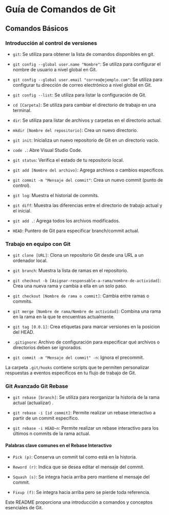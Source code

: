 # Guía de Comandos de Git

## Comandos Básicos

### Introducción al control de versiones

- `git`: Se utiliza para obtener la lista de comandos disponibles en git.

- `git config --global user.name "Nombre"`: Se utiliza para configurar el nombre de usuario a nivel global en Git.

- `git config --global user.email "correo@ejemplo.com"`: Se utiliza para configurar tu dirección de correo electrónico a nivel global en Git.

- `git config --list`: Se utiliza para listar la configuración de Git.

- `cd [Carpeta]`: Se utiliza para cambiar el directorio de trabajo en una terminal.

- `dir`: Se utiliza para listar de archivos y carpetas en el directorio actual.

- `mkdir [Nombre del repositorio]`: Crea un nuevo directorio.

- `git init`: Inicializa un nuevo repositorio de Git en un directorio vacío.

- `code .`: Abre Visual Studio Code.

- `git status`: Verifica el estado de tu repositorio local.

- `git add [Nombre del archivo]`: Agrega archivos o cambios específicos.

- `git commit -m "Mensaje del commit"`: Crea un nuevo commit (punto de control).

- `git log`: Muestra el historial de commits.

- `git diff`: Muestra las diferencias entre el directorio de trabajo actual y el inicial.

- `git add .`: Agrega todos los archivos modificados.

- `HEAD`: Puntero de Git para especificar branch/commit actual.

### Trabajo en equipo con Git

- `git clone [URL]`: Clona un repositorio Git desde una URL a un ordenador local.

- `git branch`: Muestra la lista de ramas en el repositorio.

- `git checkout -b [Asignar-responsable-a-rama/nombre-de-actividad]`: Crea una nueva rama y cambia a ella en un solo paso.

- `git checkout [Nombre de rama o commit]`: Cambia entre ramas o commits.

- `git merge [Nombre de rama/Nombre de actividad]`: Combina una rama en la rama en la que te encuentras actualmente.

- `git tag [0.0.1]`: Crea etiquetas para marcar versiones en la posicion del HEAD.

- `.gitignore`: Archivo de configuración para especificar qué archivos o directorios deben ser ignorados.

- `git commit -m "Mensaje del commit" -n`: Ignora el precommit.

La carpeta `.git/hooks` contiene scripts que te permiten personalizar respuestas a eventos específicos en tu flujo de trabajo de Git.







### Git Avanzado Git Rebase

- `git rebase [branch]`: Se utiliza para reorganizar la historia de la rama actual (actualizar) .

- `git rebase -i [id commit]`: Permite realizar un rebase interactivo a partir de un commit específico.

- `git rebase -i HEAD~n`: Permite realizar un rebase interactivo para los últimos n commits de la rama actual.

#### Palabras clave comunes en el Rebase Interactivo

- `Pick (p)`: Conserva un commit tal como está en la historia.

- `Reword (r)`: Indica que se desea editar el mensaje del commit.

- `Squash (s)`: Se integra hacia arriba pero mantiene el mensaje del commit.

- `Fixup (f)`: Se integra hacia arriba pero se pierde toda referencia.













Este README proporciona una introducción a comandos y conceptos esenciales de Git. 
